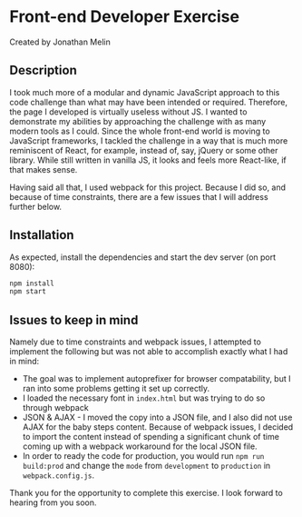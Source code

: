 Front-end Developer Exercise
============================

Created by Jonathan Melin

Description
-----------

I took much more of a modular and dynamic JavaScript approach to this code challenge than what may have been intended or required. Therefore, the page I developed is virtually useless without JS. I wanted to demonstrate my abilities by approaching the challenge with as many modern tools as I could. Since the whole front-end world is moving to JavaScript frameworks, I tackled the challenge in a way that is much more reminiscent of React, for example, instead of, say, jQuery or some other library. While still written in vanilla JS, it looks and feels more React-like, if that makes sense. 

Having said all that, I used webpack for this project. Because I did so, and because of time constraints, there are a few issues that I will address further below.


Installation
------------

As expected, install the dependencies and start the dev server (on port 8080):

```sh
npm install
npm start
```

Issues to keep in mind
----------------------

Namely due to time constraints and webpack issues, I attempted to implement the following but was not able to accomplish exactly what I had in mind:

* The goal was to implement autoprefixer for browser compatability, but I ran into some problems getting it set up correctly.
* I loaded the necessary font in `index.html` but was trying to do so through webpack
* JSON & AJAX - I moved the copy into a JSON file, and I also did not use AJAX for the baby steps content. Because of webpack issues, I decided to import the content instead of spending a significant chunk of time coming up with a webpack workaround for the local JSON file. 
* In order to ready the code for production, you would run `npm run build:prod` and change the `mode` from `development` to `production` in `webpack.config.js`.

Thank you for the opportunity to complete this exercise. I look forward to hearing from you soon. 
